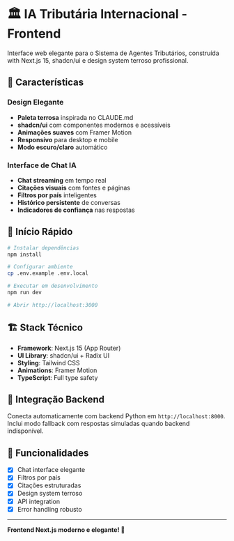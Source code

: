 # 🏛️ IA Tributária Internacional - Frontend

Interface web elegante para o Sistema de Agentes Tributários, construída with Next.js 15, shadcn/ui e design system terroso profissional.

## 🎨 Características

### Design Elegante  
- **Paleta terrosa** inspirada no CLAUDE.md
- **shadcn/ui** com componentes modernos e acessíveis
- **Animações suaves** com Framer Motion
- **Responsivo** para desktop e mobile
- **Modo escuro/claro** automático

### Interface de Chat IA
- **Chat streaming** em tempo real
- **Citações visuais** com fontes e páginas
- **Filtros por país** inteligentes
- **Histórico persistente** de conversas
- **Indicadores de confiança** nas respostas

## 🚀 Início Rápido

```bash
# Instalar dependências
npm install

# Configurar ambiente
cp .env.example .env.local

# Executar em desenvolvimento
npm run dev

# Abrir http://localhost:3000
```

## 🏗️ Stack Técnico

- **Framework**: Next.js 15 (App Router)
- **UI Library**: shadcn/ui + Radix UI  
- **Styling**: Tailwind CSS
- **Animations**: Framer Motion
- **TypeScript**: Full type safety

## 🔧 Integração Backend

Conecta automaticamente com backend Python em `http://localhost:8000`.
Inclui modo fallback com respostas simuladas quando backend indisponível.

## 📱 Funcionalidades

- [x] Chat interface elegante
- [x] Filtros por país  
- [x] Citações estruturadas
- [x] Design system terroso
- [x] API integration
- [x] Error handling robusto

---

**Frontend Next.js moderno e elegante! 🎉**
